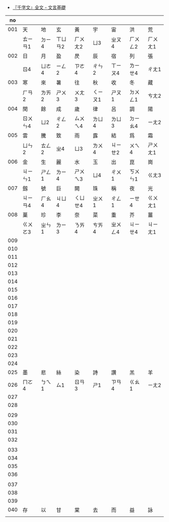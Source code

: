 - [『千字文』全文 - 文言基礎](https://xuetui.hatenadiary.org/entry/20091114/1271219427)

| no  |         |       |         |         |         |         |         |         |
| --- | ------- | ----- | ------- | ------- | ------- | ------- | ------- | ------- |
| 001 | 天      | 地    | 玄      | 黃      | 宇      | 宙      | 洪      | 荒      |
|     | ㄊㄧㄢ1 | ㄉㄧ4 | ㄒㄩㄢ2 | ㄏㄨㄤ2 | ㄩ3     | ㄓㄡ4   | ㄏㄨㄥ2 | ㄏㄨㄤ1 |
| 002 | 日      | 月    | 盈      | 昃      | 辰      | 宿      | 列      | 張      |
|     | ㄖ4     | ㄩㄜ4 | ㄧㄥ2   | ㄗㄜ4   | ㄔㄣ2   | ㄒㄧㄡ4 | ㄌㄧㄝ4 | ㄔㄤ1   |
| 003 | 寒      | 來    | 暑      | 往      | 秋      | 收      | 冬      | 藏      |
|     | ㄏㄢ2   | ㄌㄞ2 | ㄕㄨ3   | ㄨㄤ3   | ㄑㄧㄡ1 | ㄕㄡ1   | ㄉㄨㄥ1 | ㄘㄤ2   |
| 004 | 閏      | 餘    | 成      | 歲      | 律      | 呂      | 調      | 陽      |
|     | ㄖㄨㄣ4 | ㄩ2   | ㄔㄥ2   | ㄙㄨㄟ4 | ㄌㄩ4   | ㄌㄩ3   | ㄉㄧㄠ4 | ㄧㄤ2   |
| 005 | 雲      | 騰    | 致      | 雨      | 露      | 結      | 爲      | 霜      |
|     | ㄩㄣ2   | ㄊㄥ2 | ㄓ4     | ㄩ3     | ㄌㄨ4   | ㄐㄧㄝ2 | ㄨㄟ4   | ㄕㄨㄤ1 |
| 006 | 金      | 生    | 麗      | 水      | 玉      | 出      | 崑      | 崗      |
|     | ㄐㄧㄣ1 | ㄕㄥ1 | ㄌㄧ4   | ㄕㄨㄟ3 | ㄩ4     | ㄔㄨ1   | ㄎㄨㄣ1 | ㄍㄤ3   |
| 007 | 劔      | 號    | 巨      | 闕      | 珠      | 稱      | 夜      | 光      |
|     | ㄐㄧㄢ4 | ㄏㄠ4 | ㄐㄩ4   | ㄑㄩㄝ4 | ㄓㄨ1   | ㄔㄥ1   | ㄧㄝ4   | ㄍㄨㄤ1 |
| 008 | 菓      | 珍    | 李      | 奈      | 菜      | 重      | 芥      | 薑      |
|     | ㄍㄨㄛ3 | ㄓㄣ1 | ㄌㄧ3   | ㄋㄞ4   | ㄘㄞ4   | ㄓㄨㄥ4 | ㄐㄧㄝ4 | ㄐㄧㄤ1 |
| 009 |
| 010 |
| 011 |
| 012 |
| 013 |
| 014 |
| 015 |
| 016 |
| 017 |
| 018 |
| 019 |
| 020 |
| 021 |
| 022 |
| 023 |
| 024 |
| 025 | 墨      | 悲    | 絲      | 染      | 詩      | 讚      | 羔      | 羊      |
| 026 | ㄇㄛ4   | ㄅㄟ1 | ㄙ1     | ㄖㄢ3   | ㄕ1     | ㄗㄢ4   | ㄍㄠ1   | ㄧㄤ2   |
| 027 |
| 028 |
|     |
| 029 |
| 030 |
| 031 |
| 032 |
|     |
| 033 |
| 034 |
| 035 |
| 036 |
|     |
| 037 |
| 038 |
| 039 |
| 040 | 存      | 以    | 甘      | 棠      | 去      | 而      | 益      | 詠      |
|     |
